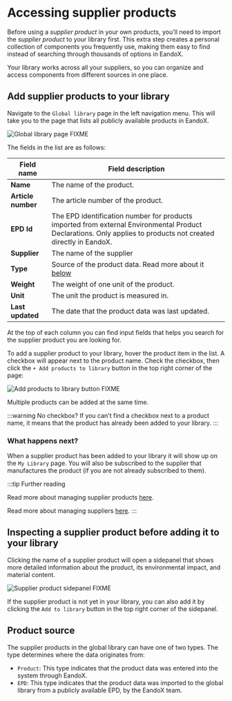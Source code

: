 # Accessing supplier products

Before using a _supplier product_ in your own products, you'll need to import the _supplier product_ to your library first. This extra step creates a personal collection of components you frequently use, making them easy to find instead of searching through thousands of options in EandoX.

Your library works across all your suppliers, so you can organize and access components from different sources in one place.

## Add supplier products to your library

Navigate to the `Global library` page in the left navigation menu. This will take you to the page that lists all publicly available products in EandoX.

![Global library page FIXME](/images/placeholder.png)

The fields in the list are as follows:

| Field name         | Field description                                                                                                                                              |
| ------------------ | -------------------------------------------------------------------------------------------------------------------------------------------------------------- |
| **Name**           | The name of the product.                                                                                                                                       |
| **Article number** | The article number of the product.                                                                                                                             |
| **EPD Id**         | The EPD identification number for products imported from external Environmental Product Declarations. Only applies to products not created directly in EandoX. |
| **Supplier**       | The name of the supplier                                                                                                                                       |
| **Type**           | Source of the product data. Read more about it [below](#product-source)                                                                                        |
| **Weight**         | The weight of one unit of the product.                                                                                                                         |
| **Unit**           | The unit the product is measured in.                                                                                                                           |
| **Last updated**   | The date that the product data was last updated.                                                                                                               |

At the top of each column you can find input fields that helps you search for the supplier product you are looking for.

To add a supplier product to your library, hover the product item in the list. A checkbox will appear next to the product name. Check the checkbox, then click the `+ Add products to library` button in the top right corner of the page:

![Add products to library button FIXME](/images/placeholder.png)

Multiple products can be added at the same time.

:::warning No checkbox?
If you can't find a checkbox next to a product name, it means that the product has already been added to your library.
:::

### What happens next?

When a supplier product has been added to your library it will show up on the `My Library` page. You will also be subscribed to the supplier that manufactures the product (if you are not already subscribed to them).

:::tip Further reading

Read more about managing supplier products [here](/documentation/library/managing-supplier-products.md).

Read more about managing suppliers [here](/documentation/library/managing-suppliers.md).
:::

## Inspecting a supplier product before adding it to your library

Clicking the name of a supplier product will open a sidepanel that shows more detailed information about the product, its environmental impact, and material content.

![Supplier product sidepanel FIXME](/images/placeholder.png)

If the supplier product is not yet in your library, you can also add it by clicking the `Add to library` button in the top right corner of the sidepanel.

## Product source

The supplier products in the global library can have one of two types. The type determines where the data originates from:

- `Product`: This type indicates that the product data was entered into the system through EandoX.
- `EPD`: This type indicates that the product data was imported to the global library from a publicly available EPD, by the EandoX team.
